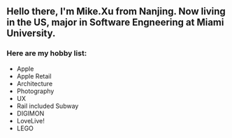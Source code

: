 ## Hello there, I'm Mike.Xu from Nanjing. Now living in the US, major in Software Engneering at Miami University.

### Here are my hobby list:
- Apple
- Apple Retail
- Architecture
- Photography
- UX
- Rail included Subway
- DIGIMON
- LoveLive!
- LEGO
